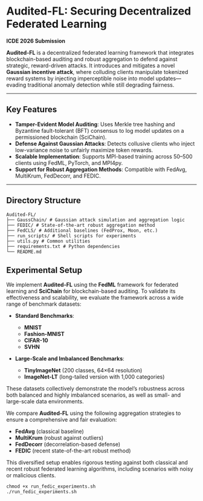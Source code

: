# Audited-FL: Securing Decentralized Federated Learning

**ICDE 2026 Submission**  

**Audited-FL** is a decentralized federated learning framework that integrates blockchain-based auditing and robust aggregation to defend against strategic, reward-driven attacks. It introduces and mitigates a novel **Gaussian incentive attack**, where colluding clients manipulate tokenized reward systems by injecting imperceptible noise into model updates—evading traditional anomaly detection while still degrading fairness.

---

## Key Features

- **Tamper-Evident Model Auditing**: Uses Merkle tree hashing and Byzantine fault-tolerant (BFT) consensus to log model updates on a permissioned blockchain (SciChain).
- **Defense Against Gaussian Attacks**: Detects collusive clients who inject low-variance noise to unfairly maximize token rewards.
- **Scalable Implementation**: Supports MPI-based training across 50–500 clients using FedML, PyTorch, and MPI4py.
- **Support for Robust Aggregation Methods**: Compatible with FedAvg, MultiKrum, FedDecorr, and FEDIC.

---

##  Directory Structure
```
Audited-FL/
├── GaussChain/ # Gaussian attack simulation and aggregation logic
├── FEDIC/ # State-of-the-art robust aggregation method
├── FedCLS/ # Additional baselines (FedProx, Moon, etc.)
├── run_scripts/ # Shell scripts for experiments
├── utils.py # Common utilities
├── requirements.txt # Python dependencies
└── README.md
```


## Experimental Setup

We implement **Audited-FL** using the **FedML** framework for federated learning and **SciChain** for blockchain-based auditing. To validate its effectiveness and scalability, we evaluate the framework across a wide range of benchmark datasets:

- **Standard Benchmarks**:  
  - **MNIST**  
  - **Fashion-MNIST**  
  - **CIFAR-10**  
  - **SVHN**

- **Large-Scale and Imbalanced Benchmarks**:  
  - **TinyImageNet** (200 classes, 64×64 resolution)  
  - **ImageNet-LT** (long-tailed version with 1,000 categories)

These datasets collectively demonstrate the model’s robustness across both balanced and highly imbalanced scenarios, as well as small- and large-scale data environments.

We compare **Audited-FL** using the following aggregation strategies to ensure a comprehensive and fair evaluation:

- **FedAvg** (classical baseline)  
- **MultiKrum** (robust against outliers)  
- **FedDecorr** (decorrelation-based defense)  
- **FEDIC** (recent state-of-the-art robust method)

This diversified setup enables rigorous testing against both classical and recent robust federated learning algorithms, including scenarios with noisy or malicious clients.

```
chmod +x run_fedic_experiments.sh
./run_fedic_experiments.sh
```

